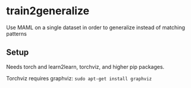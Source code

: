 # train2generalize
Use MAML on a single dataset in order to generalize instead of matching patterns

## Setup
Needs torch and learn2learn, torchviz, and higher pip packages.

Torchviz requires graphviz: `sudo apt-get install graphviz`
